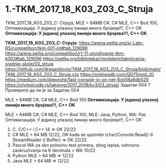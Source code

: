# 1.-TKM_2017_18_K03_Z03_C_Struja
TKM_2017_18_K03_Z03_C: Струја, MLE > 64MB C#, C# MLE, C++ Bod 100, Оптимизација: У јединој улазној линији много бројева!!!, C++ OK
**Оптимизација: У јединој улазној линији много бројева!!!, C++ OK**

**TKM_2017_18_K03_Z03_C: Струја:**
https://arena.petlja.org/sr-Latn-RS/competition/tkm-001-int#tab_129096 
https://arena.petlja.org/competition/r1-11-utvrdjivanje-tkm-k003#tab_129096 
https://petlja.org/biblioteka/r/problemi/takmicenja-srednje-skole/03_struja
https://github.com/draganilicnis/TKM_2017_18_K03_Z03_C_Struja/blob/main/TKM_2017_18_K03_Z03_C_Struja.css
https://onlinegdb.com/QD75mmLJO
https://medium.com/@epeshk/fast-console-io-on-net-6cb56a6db529
https://olympicode.rs/takprog/2017_2018/kv3/03_struja/ 
Задатак 004 ? Проверити да ли је за Задатак 004

MLE > 64MB C#, C# MLE, C++ Bod 100
**Оптимизација: У јединој улазној линији много бројева!!!, C++ OK**


MLE > 64MB C#, C# MLE, C++ Bod 100, MLE: Java, Python, WA: Pas
Оптимизација: У јединој улазној линији много бројева!!!, C++ OK


1. C, C/C++ i C++ 14 => OK 22/22
2. C# MLE > 64 MB 12/22, OK kada se upotrebi (char)Console.Read() ili StreamReader (i Buffer) => OK 22/22
3. Pascal WA za oko polovinu test primera, zbog ispisa, odnosno zaokruzivanja na 6 decimala > WA 10/22
4. Python MLE > 64 MB => 12/22
5. Java MLE > 64 MB => 12/22
